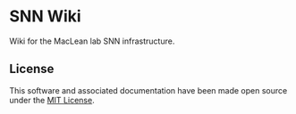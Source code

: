 # SNN Wiki
Wiki for the MacLean lab SNN infrastructure.


## License
This software and associated documentation have been made open source under the
[MIT License](https://opensource.org/licenses/MIT).
